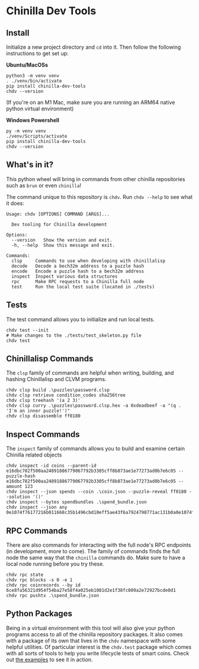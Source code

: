 Chinilla Dev Tools
=======

Install
-------

Initialize a new project directory and `cd` into it. Then follow the following instructions to get set up:

**Ubuntu/MacOSs**
```
python3 -m venv venv
. ./venv/bin/activate
pip install chinilla-dev-tools
chdv --version
```
(If you're on an M1 Mac, make sure you are running an ARM64 native python virtual environment)

**Windows Powershell**
```
py -m venv venv
./venv/Scripts/activate
pip install chinilla-dev-tools
chdv --version
```

What's in it?
-------------

This python wheel will bring in commands from other chinilla repositories such as `brun` or even `chinilla`!

The command unique to this repository is `chdv`. Run `chdv --help` to see what it does:

```
Usage: chdv [OPTIONS] COMMAND [ARGS]...

  Dev tooling for Chinilla development

Options:
  --version   Show the version and exit.
  -h, --help  Show this message and exit.

Commands:
  clsp     Commands to use when developing with chinillalisp
  decode   Decode a bech32m address to a puzzle hash
  encode   Encode a puzzle hash to a bech32m address
  inspect  Inspect various data structures
  rpc      Make RPC requests to a Chinilla full node
  test     Run the local test suite (located in ./tests)
```

Tests
----------

The test command allows you to initialize and run local tests.

```
chdv test --init
# Make changes to the ./tests/test_skeleton.py file
chdv test
```

Chinillalisp Commands
-----------------

The `clsp` family of commands are helpful when writing, building, and hashing Chinillalisp and CLVM programs.

```
chdv clsp build .\puzzles\password.clsp
chdv clsp retrieve condition_codes sha256tree
chdv clsp treehash '(a 2 3)'
chdv clsp curry .\puzzles\password.clsp.hex -a 0xdeadbeef -a "(q . 'I'm an inner puzzle!')"
chdv clsp disassemble ff0180
```

Inspect Commands
----------------

The `inspect` family of commands allows you to build and examine certain Chinilla related objects

```
chdv inspect -id coins --parent-id e16dbc782f500aa24891886779067792b3305cff8b873ae1e77273ad0b7e6c05 --puzzle-hash e16dbc782f500aa24891886779067792b3305cff8b873ae1e77273ad0b7e6c05 --amount 123
chdv inspect --json spends --coin .\coin.json --puzzle-reveal ff0180 --solution '()'
chdv inspect --bytes spendbundles .\spend_bundle.json
chdv inspect --json any 0e1074f76177216b011668c35b1496cbd10eff5ae43f6a7924798771ac131b0a0e1074f76177216b011668c35b1496cbd10eff5ae43f6a7924798771ac131b0a0000000000000001ff018080
```

RPC Commands
------------

There are also commands for interacting with the full node's RPC endpoints (in development, more to come).  The family of commands finds the full node the same way that the `chinilla` commands do.  Make sure to have a local node running before you try these.

```
chdv rpc state
chdv rpc blocks -s 0 -e 1
chdv rpc coinrecords --by id 6ce8fa56321d954f54ba27e58f4a025eb1081d2e1f38fc089a2e72927bcde0d1
chdv rpc pushtx .\spend_bundle.json
```

Python Packages
---------------

Being in a virtual environment with this tool will also give your python programs access to all of the chinilla repository packages.
It also comes with a package of its own that lives in the `chdv` namespace with some helpful utilities.  Of particular interest is the `chdv.test` package which comes with all sorts of tools to help you write lifecycle tests of smart coins.  Check out [the examples](https://github.com/Chinilla/chinilla-dev-tools/tree/main/chdv/examples) to see it in action.
